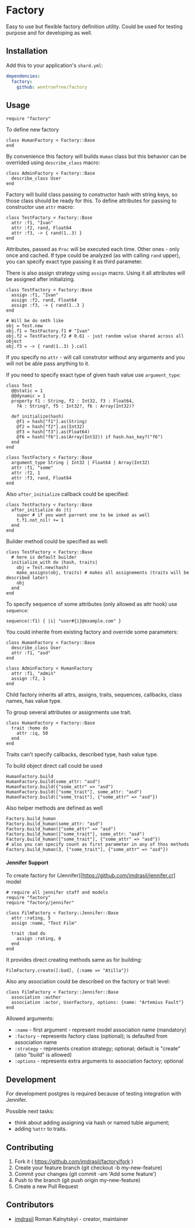 # Factory 

Easy to use but flexible factory definition utility. Could be used for testing purpose and for developing as well.

## Installation

Add this to your application's `shard.yml`:

```yaml
dependencies:
  factory:
    github: wontruefree/factory
```

## Usage

```crystal
require "factory"
```

To define new factory
```crystal
class HumanFactory < Factory::Base
end
```

By convenience this factory will builds `Human` class but this behavior can be overrided using `describe_class` macro:

```crystal
class AdminFactory < Factory::Base
  describe_class User
end
```

Factory will build class passing to constructor hash with string keys, so those class should be ready for this. To define attributes for passing to constructor use `attr` macro:

```crystal
class TestFactory < Factory::Base
  attr :f1, "Ivan"
  attr :f2, rand, Float64
  attr :f3, -> { rand(1..3) }
end
```

Attributes, passed as `Proc` will be executed each time. Other ones - only once and cached. If type could be analyzed (as with calling `rand` upper), you can specify exact type passing it as third parameter.

There is also assign strategy using `assign` macro. Using it all attributes will be assigned after initializing.

```crystal
class TestFactory < Factory::Base
  assign :f1, "Ivan"
  assign :f2, rand, Float64
  assign :f3, -> { rand(1..3 }
end

# Will be do smth like
obj = Test.new
obj.f1 = TestFactory.f1 # "Ivan"
obj.f2 = TestFactory.f2 # 0.61 - just random value shared across all object
obj.f3 = -> { rand(1..3) }.call
```

If you specify no `attr` - will call construtor without any arguments and you will not be able pass anything to it.

If you need to specify exact type of given hash value use `argument_type`:

```crystal
class Test
  @@static = 1
  @@dynamic = 1
  property f1 : String, f2 : Int32, f3 : Float64,
    f4 : String?, f5 : Int32?, f6 : Array(Int32)?

  def initialize(hash)
    @f1 = hash["f1"].as(String)
    @f2 = hash["f2"].as(Int32)
    @f3 = hash["f3"].as(Float64)
    @f6 = hash["f6"].as(Array(Int32)) if hash.has_key?("f6")
  end
end

class TestFactory < Factory::Base
  argument_type String | Int32 | Float64 | Array(Int32)
  attr :f1, "some"
  attr :f2, 1
  attr :f3, rand, Float64
end
```

Also `after_initialize` callback could be specified:

```crystal
class TestFactory < Factory::Base
  after_initialize do |t|
    super # if you want parrent one to be inked as well
    t.f1.not_nil! += 1
  end
end
```

Builder method could be specified as well:

```crystal
class TestFactory < Factory::Base
  # here is default builder
  initialize_with do |hash, traits|
    obj = Test.new(hash)
    make_assigns(obj, traits) # makes all assignements (traits will be described later)
    obj
  end
end
```

To specify sequence of some attributes (only allowed as attr hook) use `sequence`:

```crystal
sequence(:f1) { |i| "user#{i}@example.com" }
```

You could inherite from existing factory and override some parameters:
```crystal
class HumanFactory < Factory::Base
  describe_class User
  attr :f1, "asd"
end

class AdminFactory < HumanFactory
  attr :f1, "admin"
  assign :f2, 1
end
```

Child factory inherits all attrs, assigns, traits, sequences, callbacks, class names, has value type.

To group several attributes or assignments use trait. 

```crystal
class HumanFactory < Factory::Base
  trait :homo do
    attr :iq, 50
  end
end
```

Traits can't specify callbacks, described type, hash value type.

To build object direct call could be used
```crystal
HumanFactory.build
HumanFactory.build(some_attr: "asd")
HumanFactory.build({"some_attr" => "asd")
HumanFactory.build(["some_trait"], some_attr: "asd")
HumanFactory.build(["some_trait"], {"some_attr" => "asd"})
```

Also helper methods are defined as well

```crystal
Factory.build_human
Factory.build_human(some_attr: "asd")
Factory.build_human({"some_attr" => "asd")
Factory.build_human(["some_trait"], some_attr: "asd")
Factory.build_human(["some_trait"], {"some_attr" => "asd"})
# also you can specify count as first parameter in any of thos methods
Factory.build_human(3, ["some_trait"], {"some_attr" => "asd"})
```

#### Jennifer Support

To create factory for (Jennifer)[https://github.com/imdrasil/jennifer.cr] model 

```crystal
# require all jennifer staff and models
require "factory"
require "factory/jennifer"

class FilmFactory < Factory::Jennifer::Base
  attr :rating, 5
  assign :name, "Test Film" 

  trait :bad do
    assign :rating, 0
  end
end
```

It provides direct creating methods same as for building:

```crystal
FilmFactory.create([:bad], {:name => "Atilla"})
```

Also any association could be described on the factory or trait level:

```crystal
class FilmFactory < Factory::Jennifer::Base
  association :author
  association :actor, UserFactory, options: {name: "Artemius Fault"}
end
```

Allowed arguments:

- `:name` - first argument - represent model association name (mandatory)
- `:factory` - represents factory class (optional); is defaulted from association name
- `:strategy` - represents creation strategy; optional; default is "create" (also "build" is allowed)
- `:options` - represents extra arguments to association factory; optional 

## Development

For development postgres is required because of testing integration with Jennifer.

Possible next tasks:

- think  about adding assigning via hash or named tuble argument;
- adding `%attr` to traits.


## Contributing

1. Fork it ( https://github.com/imdrasil/factory/fork )
2. Create your feature branch (git checkout -b my-new-feature)
3. Commit your changes (git commit -am 'Add some feature')
4. Push to the branch (git push origin my-new-feature)
5. Create a new Pull Request

## Contributors

- [imdrasil](https://github.com/imdrasil) Roman Kalnytskyi - creator, maintainer

